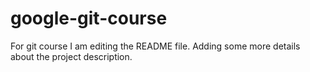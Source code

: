 # google-git-course
For git course
I am editing the README file. Adding some more details about the project description.
